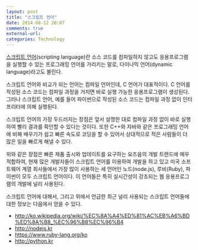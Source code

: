 ```yaml
---
layout: post
title: "스크립트 언어"
date: 2014-08-12 20:07
comments: true
external-url:
categories: Technology
---
```

[스크립트 언어](http://en.wikipedia.org/wiki/Scripting_language)(scripting language)란 소스 코드를 컴파일하지 않고도 응용프로그램을 실행할 수 있는 프로그래밍 언어를 가리키는 말로, 다이나믹 언어(dynamic language)라고도 불린다. 

<!--more-->

스크립트 언어와 비교가 되는 언어는 컴파일 언어인데, C 언어가 대표적이다. C 언어를 작성된 소스 코드는 컴파일 과정을 거치면 바로 실행 가능한 응용프로그램이 생성된다. 그러나 스크립트 언어, 예를 들어 파이썬으로 작성된 소스 코드는 컴파일 과정 없이 인터프리터에 의해 실행된다.

스크립트 언어의 가장 두드러지는 장점은 앞서 설명한 대로 컴파일 과정 없이 바로 실행하여 빨리 결과를 확인할 수 있다는 것이다. 또한 C++와 자바와 같은 프로그래밍 언어에 비해 배우기가 쉽고 빠른 속도로 코딩을 할 수 있어서 상대적으로 적은 사람들이 더 많은 일을 빠르게 해낼 수 있다. 

위와 같은 장점은 빠른 제품 출시와 업데이트를 요구하는 요즈음의 개발 트렌드에 매우 적합하여, 현재 많은 개발자들이 스크립트 언어를 이용하여 개발을 하고 있고 미국 소프트웨어 계열 회사들에서 가장 많이 사용하는 세 언어인 노드(node.js), 루비(Ruby), 파이썬이 모두 스크립트 언어이다. 이 언어들은 특히 실시간성이 강조되는 웹 응용프로그램의 개발에 널리 사용된다.

스크립트 언어에 대해서, 그리고 위에서 언급한 최근 널리 사용되는 스크립트 언어들에 대한 정보는 다음에서 얻을 수 있다.

* http://ko.wikipedia.org/wiki/%EC%8A%A4%ED%81%AC%EB%A6%BD%ED%8A%B8_%EC%96%B8%EC%96%B4
* http://nodejs.kr
* https://www.ruby-lang.org/ko
* http://python.kr
